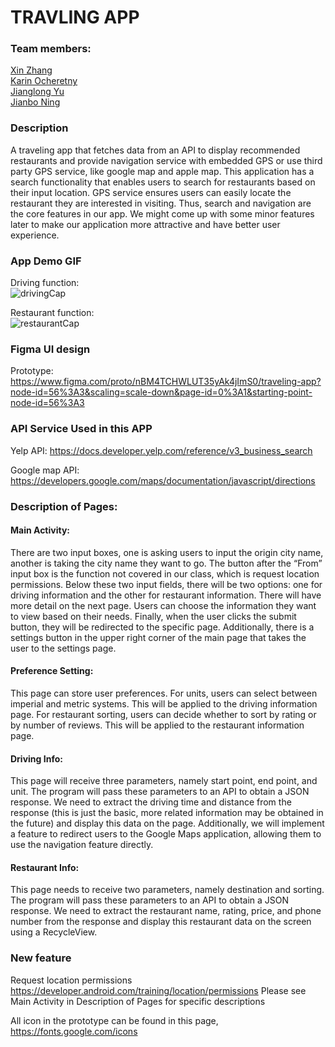 # TRAVLING APP

### Team members:
[Xin Zhang](https://github.com/Jason-0118)  
[Karin Ocheretny](https://github.com/karinocheretny)  
[Jianglong Yu](https://jaron-u.github.io/)  
[Jianbo Ning](https://github.com/Jianbo-Ning) 

### Description
A traveling app that fetches data from an API to display recommended restaurants and provide navigation service with embedded GPS or use third party GPS service, like google map and apple map. This application has a search functionality that enables users to search for restaurants based on their input location. GPS service ensures users can easily locate the restaurant they are interested in visiting. Thus, search and navigation are the core features in our app. We might come up with some minor features later to make our application more attractive and have better user experience.

### App Demo GIF
Driving function:  
![drivingCap](driving.gif)  

Restaurant function:  
![restaurantCap](restaurant.gif)


### Figma UI design
Prototype: https://www.figma.com/proto/nBM4TCHWLUT35yAk4jImS0/traveling-app?node-id=56%3A3&scaling=scale-down&page-id=0%3A1&starting-point-node-id=56%3A3

### API Service Used in this APP
Yelp API: https://docs.developer.yelp.com/reference/v3_business_search 

Google map API: https://developers.google.com/maps/documentation/javascript/directions 

### Description of Pages: 
#### Main Activity: 
There are two input boxes, one is asking users to input the origin city name, another is taking the city name they want to go. The button after the “From” input box is the function not covered in our class, which is request location permissions. Below these two input fields, there will be two options: one for driving information and the other for restaurant information. There will have more detail on the next page. Users can choose the information they want to view based on their needs. Finally, when the user clicks the submit button, they will be redirected to the specific page. Additionally, there is a settings button in the upper right corner of the main page that takes the user to the settings page.
#### Preference Setting: 
This page can store user preferences. For units, users can select between imperial and metric systems. This will be applied to the driving information page. For restaurant sorting, users can decide whether to sort by rating or by number of reviews. This will be applied to the restaurant information page.
#### Driving Info: 
This page will receive three parameters, namely start point, end point, and unit. The program will pass these parameters to an API to obtain a JSON response. We need to extract the driving time and distance from the response (this is just the basic, more related information may be obtained in the future) and display this data on the page. Additionally, we will implement a feature to redirect users to the Google Maps application, allowing them to use the navigation feature directly.
#### Restaurant Info: 
This page needs to receive two parameters, namely destination and sorting. The program will pass these parameters to an API to obtain a JSON response. We need to extract the restaurant name, rating, price, and phone number from the response and display this restaurant data on the screen using a RecycleView.

### New feature
Request location permissions https://developer.android.com/training/location/permissions 
Please see Main Activity in Description of Pages for specific descriptions


All icon in the prototype can be found in this page, https://fonts.google.com/icons 
